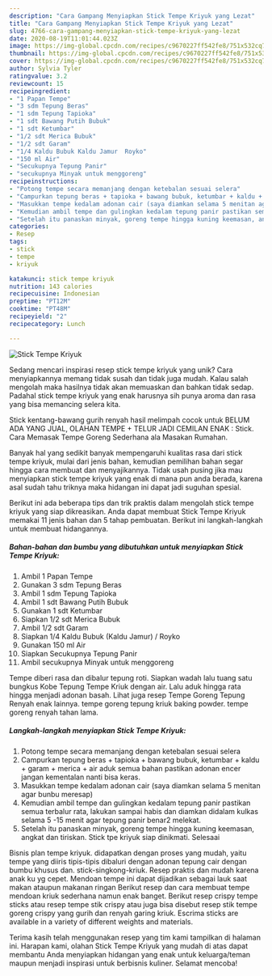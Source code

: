```yaml
---
description: "Cara Gampang Menyiapkan Stick Tempe Kriyuk yang Lezat"
title: "Cara Gampang Menyiapkan Stick Tempe Kriyuk yang Lezat"
slug: 4766-cara-gampang-menyiapkan-stick-tempe-kriyuk-yang-lezat
date: 2020-08-19T11:01:44.023Z
image: https://img-global.cpcdn.com/recipes/c9670227ff542fe8/751x532cq70/stick-tempe-kriyuk-foto-resep-utama.jpg
thumbnail: https://img-global.cpcdn.com/recipes/c9670227ff542fe8/751x532cq70/stick-tempe-kriyuk-foto-resep-utama.jpg
cover: https://img-global.cpcdn.com/recipes/c9670227ff542fe8/751x532cq70/stick-tempe-kriyuk-foto-resep-utama.jpg
author: Sylvia Tyler
ratingvalue: 3.2
reviewcount: 15
recipeingredient:
- "1 Papan Tempe"
- "3 sdm Tepung Beras"
- "1 sdm Tepung Tapioka"
- "1 sdt Bawang Putih Bubuk"
- "1 sdt Ketumbar"
- "1/2 sdt Merica Bubuk"
- "1/2 sdt Garam"
- "1/4 Kaldu Bubuk Kaldu Jamur  Royko"
- "150 ml Air"
- "Secukupnya Tepung Panir"
- "secukupnya Minyak untuk menggoreng"
recipeinstructions:
- "Potong tempe secara memanjang dengan ketebalan sesuai selera"
- "Campurkan tepung beras + tapioka + bawang bubuk, ketumbar + kaldu + garam + merica + air aduk semua bahan pastikan adonan encer jangan kementalan nanti bisa keras."
- "Masukkan tempe kedalam adonan cair (saya diamkan selama 5 menitan agar bunbu meresap)"
- "Kemudian ambil tempe dan gulingkan kedalam tepung panir pastikan semua terbalur rata, lakukan sampai habis dan diamkan didalam kulkas selama 5 -15 menit agar tepung panir benar2 melekat."
- "Setelah itu panaskan minyak, goreng tempe hingga kuning keemasan, angkat dan tiriskan. Stick tpe kriyuk siap dinikmati. Selesaai"
categories:
- Resep
tags:
- stick
- tempe
- kriyuk

katakunci: stick tempe kriyuk 
nutrition: 143 calories
recipecuisine: Indonesian
preptime: "PT12M"
cooktime: "PT48M"
recipeyield: "2"
recipecategory: Lunch

---
```



![Stick Tempe Kriyuk](https://img-global.cpcdn.com/recipes/c9670227ff542fe8/751x532cq70/stick-tempe-kriyuk-foto-resep-utama.jpg)

Sedang mencari inspirasi resep stick tempe kriyuk yang unik? Cara menyiapkannya memang tidak susah dan tidak juga mudah. Kalau salah mengolah maka hasilnya tidak akan memuaskan dan bahkan tidak sedap. Padahal stick tempe kriyuk yang enak harusnya sih punya aroma dan rasa yang bisa memancing selera kita.

Stick kentang-bawang gurih renyah hasil melimpah cocok untuk BELUM ADA YANG JUAL, OLAHAN TEMPE + TELUR JADI CEMILAN ENAK : Stick. Cara Memasak Tempe Goreng Sederhana ala Masakan Rumahan.

Banyak hal yang sedikit banyak mempengaruhi kualitas rasa dari stick tempe kriyuk, mulai dari jenis bahan, kemudian pemilihan bahan segar hingga cara membuat dan menyajikannya. Tidak usah pusing jika mau menyiapkan stick tempe kriyuk yang enak di mana pun anda berada, karena asal sudah tahu triknya maka hidangan ini dapat jadi suguhan spesial.


Berikut ini ada beberapa tips dan trik praktis dalam mengolah stick tempe kriyuk yang siap dikreasikan. Anda dapat membuat Stick Tempe Kriyuk memakai 11 jenis bahan dan 5 tahap pembuatan. Berikut ini langkah-langkah untuk membuat hidangannya.

<!--inarticleads1-->

##### Bahan-bahan dan bumbu yang dibutuhkan untuk menyiapkan Stick Tempe Kriyuk:

1. Ambil 1 Papan Tempe
1. Gunakan 3 sdm Tepung Beras
1. Ambil 1 sdm Tepung Tapioka
1. Ambil 1 sdt Bawang Putih Bubuk
1. Gunakan 1 sdt Ketumbar
1. Siapkan 1/2 sdt Merica Bubuk
1. Ambil 1/2 sdt Garam
1. Siapkan 1/4 Kaldu Bubuk (Kaldu Jamur) / Royko
1. Gunakan 150 ml Air
1. Siapkan Secukupnya Tepung Panir
1. Ambil secukupnya Minyak untuk menggoreng


Tempe diberi rasa dan dibalur tepung roti. Siapkan wadah lalu tuang satu bungkus Kobe Tepung Tempe Kriuk dengan air. Lalu aduk hingga rata hingga menjadi adonan basah. Lihat juga resep Tempe Goreng Tepung Renyah enak lainnya. tempe goreng tepung kriuk baking powder. tempe goreng renyah tahan lama. 

<!--inarticleads2-->

##### Langkah-langkah menyiapkan Stick Tempe Kriyuk:

1. Potong tempe secara memanjang dengan ketebalan sesuai selera
1. Campurkan tepung beras + tapioka + bawang bubuk, ketumbar + kaldu + garam + merica + air aduk semua bahan pastikan adonan encer jangan kementalan nanti bisa keras.
1. Masukkan tempe kedalam adonan cair (saya diamkan selama 5 menitan agar bunbu meresap)
1. Kemudian ambil tempe dan gulingkan kedalam tepung panir pastikan semua terbalur rata, lakukan sampai habis dan diamkan didalam kulkas selama 5 -15 menit agar tepung panir benar2 melekat.
1. Setelah itu panaskan minyak, goreng tempe hingga kuning keemasan, angkat dan tiriskan. Stick tpe kriyuk siap dinikmati. Selesaai


Bisnis plan tempe kriyuk. didapatkan dengan proses yang mudah, yaitu tempe yang diiris tipis-tipis dibaluri dengan adonan tepung cair dengan bumbu khusus dan. stick-singkong-kriuk. Resep praktis dan mudah karena anak ku yg cepet. Mendoan tempe ini dapat dijadikan sebagai lauk saat makan ataupun makanan ringan Berikut resep dan cara membuat tempe mendoan kriuk sederhana namun enak banget. Berikut resep crispy tempe sticks atau resep tempe stik crispy atau juga bisa disebut resep stik tempe goreng crispy yang gurih dan renyah garing kriuk. Escrima sticks are available in a variety of different weights and materials. 

Terima kasih telah menggunakan resep yang tim kami tampilkan di halaman ini. Harapan kami, olahan Stick Tempe Kriyuk yang mudah di atas dapat membantu Anda menyiapkan hidangan yang enak untuk keluarga/teman maupun menjadi inspirasi untuk berbisnis kuliner. Selamat mencoba!
